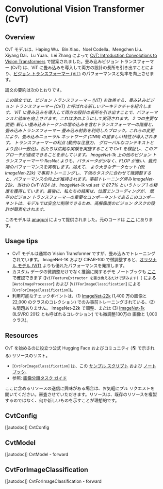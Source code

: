 <!--Copyright 2022 The HuggingFace Team. All rights reserved.

Licensed under the Apache License, Version 2.0 (the "License"); you may not use this file except in compliance with
the License. You may obtain a copy of the License at

http://www.apache.org/licenses/LICENSE-2.0

Unless required by applicable law or agreed to in writing, software distributed under the License is distributed on
an "AS IS" BASIS, WITHOUT WARRANTIES OR CONDITIONS OF ANY KIND, either express or implied. See the License for the
specific language governing permissions and limitations under the License.

⚠️ Note that this file is in Markdown but contain specific syntax for our doc-builder (similar to MDX) that may not be
rendered properly in your Markdown viewer.

-->

# Convolutional Vision Transformer (CvT)

## Overview

CvT モデルは、Haping Wu、Bin Xiao、Noel Codella、Mengchen Liu、Xiyang Dai、Lu Yuan、Lei Zhang によって [CvT: Introduction Convolutions to Vision Transformers](https://huggingface.co/papers/2103.15808) で提案されました。畳み込みビジョン トランスフォーマー (CvT) は、ViT に畳み込みを導入して両方の設計の長所を引き出すことにより、[ビジョン トランスフォーマー (ViT)](vit) のパフォーマンスと効率を向上させます。

論文の要約は次のとおりです。

*この論文では、ビジョン トランスフォーマー (ViT) を改善する、畳み込みビジョン トランスフォーマー (CvT) と呼ばれる新しいアーキテクチャを紹介します。
ViT に畳み込みを導入して両方の設計の長所を引き出すことで、パフォーマンスと効率を向上させます。これは次のようにして実現されます。
2 つの主要な変更: 新しい畳み込みトークンの埋め込みを含むトランスフォーマーの階層と、畳み込みトランスフォーマー
畳み込み射影を利用したブロック。これらの変更により、畳み込みニューラル ネットワーク (CNN) の望ましい特性が導入されます。
トランスフォーマーの利点 (動的な注意力、
グローバルなコンテキストとより良い一般化)。私たちは広範な実験を実施することで CvT を検証し、このアプローチが達成できることを示しています。
ImageNet-1k 上の他のビジョン トランスフォーマーや ResNet よりも、パラメータが少なく、FLOP が低い、最先端のパフォーマンスを実現します。加えて、
より大きなデータセット (例: ImageNet-22k) で事前トレーニングし、下流のタスクに合わせて微調整すると、パフォーマンスの向上が維持されます。事前トレーニング済み
ImageNet-22k、当社の CvT-W24 は、ImageNet-1k val set で 87.7\% というトップ 1 の精度を獲得しています。最後に、私たちの結果は、位置エンコーディングが、
既存のビジョン トランスフォーマーの重要なコンポーネントであるこのコンポーネントは、モデルでは安全に削除できるため、高解像度のビジョン タスクの設計が簡素化されます。*

このモデルは [anugunj](https://huggingface.co/anugunj) によって提供されました。元のコードは [ここ](https://github.com/microsoft/CvT) にあります。

## Usage tips

- CvT モデルは通常の Vision Transformer ですが、畳み込みでトレーニングされています。 ImageNet-1K および CIFAR-100 で微調整すると、[オリジナル モデル (ViT)](vit) よりも優れたパフォーマンスを発揮します。
- カスタム データの微調整だけでなく推論に関するデモ ノートブックも [ここ](https://github.com/NielsRogge/Transformers-Tutorials/tree/master/VisionTransformer) で確認できます ([`ViTFeatureExtractor を置き換えるだけで済みます) `] による [`AutoImageProcessor`] および [`ViTForImageClassification`] による [`CvtForImageClassification`])。
- 利用可能なチェックポイントは、(1) [ImageNet-22k](http://www.image-net.org/) (1,400 万の画像と 22,000 のクラスのコレクション) でのみ事前トレーニングされている、(2) も問題ありません。 ImageNet-22k で調整、または (3) [ImageNet-1k](http://www.image-net.org/challenges/LSVRC/2012/) (ILSVRC 2012 とも呼ばれるコレクション) でも微調整130万の
  画像と 1,000 クラス)。

## Resources

CvT を始めるのに役立つ公式 Hugging Face およびコミュニティ (🌎 で示される) リソースのリスト。

<PipelineTag pipeline="image-classification"/>

- [`CvtForImageClassification`] は、この [サンプル スクリプト](https://github.com/huggingface/transformers/tree/main/examples/pytorch/image-classification) および [ノートブック](https://colab.research.google.com/github/huggingface/notebooks/blob/main/examples/image_classification.ipynb)。
- 参照: [画像分類タスク ガイド](../tasks/image_classification)

ここに含めるリソースの送信に興味がある場合は、お気軽にプル リクエストを開いてください。審査させていただきます。リソースは、既存のリソースを複製するのではなく、何か新しいものを示すことが理想的です。

## CvtConfig

[[autodoc]] CvtConfig

<frameworkcontent>
<pt>

## CvtModel

[[autodoc]] CvtModel
    - forward

## CvtForImageClassification

[[autodoc]] CvtForImageClassification
    - forward

</pt>
</frameworkcontent>

